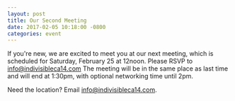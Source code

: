```yaml
---
layout: post
title: Our Second Meeting
date: 2017-02-05 10:18:00 -0800
categories: event
---
```


If you're new, we are excited to meet you at our next meeting, which is scheduled for Saturday, February 25 at 12noon.
Please RSVP to [info@indivisibleca14.com](mailto:info@indivisibleca14.com)
The meeting will be in the same place as last time and will end at 1:30pm, with optional networking time until 2pm.

Need the location? Email [info@indivisibleca14.com](mailto:info@indivisibleca14.com).
